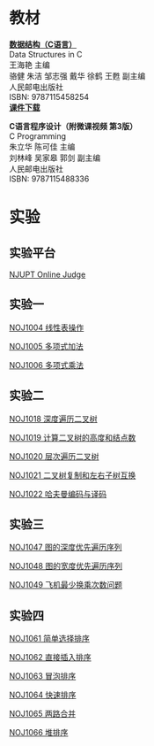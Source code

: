 

# 教材
[**数据结构（C语言）**](https://item.jd.com/12172447.html)<br>
Data Structures in C<br>
王海艳 主编<br>
骆健 朱洁 邹志强 戴华 徐鹤 王甦 副主编<br>
人民邮电出版社<br>
ISBN: 9787115458254<br>
[**课件下载**](http://www.ryjiaoyu.com/book/details/7754)<br>

**C语言程序设计（附微课视频 第3版）**<br>
C Programming<br>
朱立华 陈可佳 主编<br>
刘林峰 吴家皋 郭剑 副主编<br>
人民邮电出版社<br>
ISBN: 9787115488336<br>

# 实验
## 实验平台<br>
[NJUPT Online Judge](https://acm.njupt.edu.cn)<br>

## 实验一<br>
[NOJ1004 线性表操作](https://acm.njupt.edu.cn/problem/NOJ1004)<br>

[NOJ1005 多项式加法](https://acm.njupt.edu.cn/problem/NOJ1005)<br>

[NOJ1006 多项式乘法](https://acm.njupt.edu.cn/problem/NOJ1006)<br>

## 实验二<br>
[NOJ1018 深度遍历二叉树](https://acm.njupt.edu.cn/problem/NOJ1018)<br>

[NOJ1019 计算二叉树的高度和结点数](https://acm.njupt.edu.cn/problem/NOJ1019)<br>

[NOJ1020 层次遍历二叉树](https://acm.njupt.edu.cn/problem/NOJ1020)<br>

[NOJ1021 二叉树复制和左右子树互换](https://acm.njupt.edu.cn/problem/NOJ1021)<br>

[NOJ1022 哈夫曼编码与译码](https://acm.njupt.edu.cn/problem/NOJ1022)<br>

## 实验三<br>
[NOJ1047 图的深度优先遍历序列](https://acm.njupt.edu.cn/problem/NOJ1047)<br>

[NOJ1048 图的宽度优先遍历序列](https://acm.njupt.edu.cn/problem/NOJ1048)<br>

[NOJ1049 飞机最少换乘次数问题](https://acm.njupt.edu.cn/problem/NOJ1049)<br>


## 实验四<br>
[NOJ1061 简单选择排序](https://acm.njupt.edu.cn/problem/NOJ1061)<br>

[NOJ1062 直接插入排序](https://acm.njupt.edu.cn/problem/NOJ1062)<br>

[NOJ1063 冒泡排序](https://acm.njupt.edu.cn/problem/NOJ1063)<br>

[NOJ1064 快速排序](https://acm.njupt.edu.cn/problem/NOJ1064)<br>

[NOJ1065 两路合并](https://acm.njupt.edu.cn/problem/NOJ1065)<br>

[NOJ1066 堆排序](https://acm.njupt.edu.cn/problem/NOJ1066)<br>



